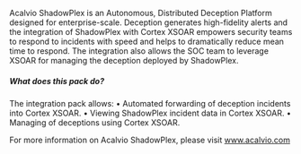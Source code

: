 Acalvio ShadowPlex is an Autonomous, Distributed Deception Platform designed for enterprise-scale. Deception generates high-fidelity alerts and the integration of ShadowPlex with Cortex XSOAR empowers security teams to respond to incidents with speed and helps to dramatically reduce mean time to respond. The integration also allows the SOC team to leverage XSOAR for managing the deception deployed by ShadowPlex.

##### What does this pack do?

The integration pack allows:
• Automated forwarding of deception incidents into Cortex XSOAR.
• Viewing ShadowPlex incident data in Cortex XSOAR.
• Managing of deceptions using Cortex XSOAR.

For more information on Acalvio ShadowPlex, please visit www.acalvio.com
